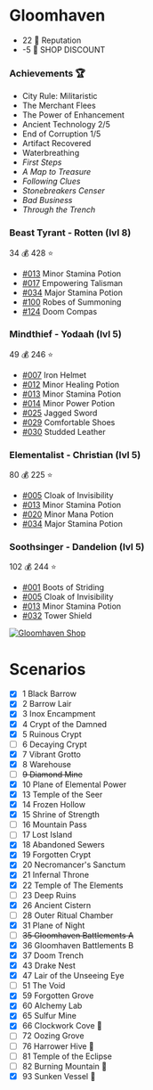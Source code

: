 # Gloomhaven
- 22 :crown: Reputation
- -5 :convenience_store: SHOP DISCOUNT

### Achievements :trophy:
- City Rule: Militaristic
- The Merchant Flees
- The Power of Enhancement
- Ancient Technology 2/5
- End of Corruption 1/5
- Artifact Recovered
- Waterbreathing
- *First Steps*
- *A Map to Treasure*
- *Following Clues*
- *Stonebreakers Censer*
- *Bad Business*
- *Through the Trench*

### Beast Tyrant - Rotten (lvl 8)
34 :moneybag:
428 :star:
- [#013](https://gloomhavendb.com/items/13) Minor Stamina Potion
- [#017](https://gloomhavendb.com/items/17) Empowering Talisman
- [#034](https://gloomhavendb.com/items/34) Major Stamina Potion
- [#100](https://gloomhavendb.com/items/100) Robes of Summoning
- [#124](https://gloomhavendb.com/items/124) Doom Compas

### Mindthief - Yodaah (lvl 5)
49 :moneybag:
246 :star:
- [#007](https://gloomhavendb.com/items/7) Iron Helmet
- [#012](https://gloomhavendb.com/items/12) Minor Healing Potion
- [#013](https://gloomhavendb.com/items/13) Minor Stamina Potion
- [#014](https://gloomhavendb.com/items/14) Minor Power Potion
- [#025](https://gloomhavendb.com/items/25) Jagged Sword
- [#029](https://gloomhavendb.com/items/29) Comfortable Shoes
- [#030](https://gloomhavendb.com/items/30) Studded Leather

### Elementalist - Christian (lvl 5)
80 :moneybag:
225 :star:
- [#005](https://gloomhavendb.com/items/5) Cloak of Invisibility
- [#013](https://gloomhavendb.com/items/13) Minor Stamina Potion
- [#020](https://gloomhavendb.com/items/20) Minor Mana Potion
- [#034](https://gloomhavendb.com/items/34) Major Stamina Potion

### Soothsinger - Dandelion (lvl 5)
102 :moneybag:
244 :star:
- [#001](https://gloomhavendb.com/items/1) Boots of Striding
- [#005](https://gloomhavendb.com/items/5) Cloak of Invisibility
- [#013](https://gloomhavendb.com/items/13) Minor Stamina Potion
- [#032](https://gloomhavendb.com/items/32) Tower Shield

[![Gloomhaven Shop](https://i.redd.it/kd95z4czz7511.jpg)](https://heisch.github.io/gloomhaven-item-db/#eyJhbGwiOmZhbHNlLCJwcm9zcGVyaXR5Ijo0LCJpdGVtIjpbMTIzLDQ1LDExMiw3NSw4OV0sIml0ZW1zSW5Vc2UiOnsiMyI6MSwiNSI6MywiNiI6MywiNyI6MSwiOSI6MywiMTMiOjcsIjE0IjozLCIxNSI6MywiMjAiOjMsIjEyMyI6MX0sInNvbG9DbGFzcyI6W10sImRpc2NvdW50IjowLCJkaXNwbGF5QXMiOiJpbWFnZXMiLCJlbmFibGVTdG9yZVN0b2NrTWFuYWdlbWVudCI6ZmFsc2UsImxvY2tTcG9pbGVyUGFuZWwiOnRydWV9)

# Scenarios
- [x] 1 Black Barrow 
- [x] 2 Barrow Lair 
- [x] 3 Inox Encampment 
- [x] 4 Crypt of the Damned
- [x] 5 Ruinous Crypt
- [ ] 6 Decaying Crypt 
- [x] 7 Vibrant Grotto 
- [x] 8 Warehouse 
- [ ] ~~9 Diamond Mine~~
- [x] 10 Plane of Elemental Power
- [x] 13 Temple of the Seer 
- [x] 14 Frozen Hollow 
- [x] 15 Shrine of Strength 
- [ ] 16 Mountain Pass
- [ ] 17 Lost Island
- [x] 18 Abandoned Sewers 
- [x] 19 Forgotten Crypt
- [x] 20 Necromancer's Sanctum 
- [x] 21 Infernal Throne
- [x] 22 Temple of The Elements
- [ ] 23 Deep Ruins
- [x] 26 Ancient Cistern
- [ ] 28 Outer Ritual Chamber
- [x] 31 Plane of Night
- [ ] ~~35 Gloomhaven Battlements A~~
- [x] 36 Gloomhaven Battlements B
- [x] 37 Doom Trench
- [x] 43 Drake Nest
- [x] 47 Lair of the Unseeing Eye
- [ ] 51 The Void
- [x] 59 Forgotten Grove
- [x] 60 Alchemy Lab
- [x] 65 Sulfur Mine 
- [x] 66 Clockwork Cove :gift:
- [ ] 72 Oozing Grove
- [ ] 76 Harrower Hive :muscle:
- [ ] 81 Temple of the Eclipse
- [ ] 82 Burning Mountain :gift:
- [x] 93 Sunken Vessel :gift:
